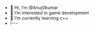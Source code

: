 - 👋 Hi, I’m @Anuj0kumar
- 👀 I’m interested in game development
- 🌱 I’m currently learning c++
- !---
  
